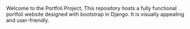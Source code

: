 Welcome to the Portfoli Project, This repository hosts a fully functional portfoli website designed with bootstrap in Django. It is visually appealing and user-friendly.
